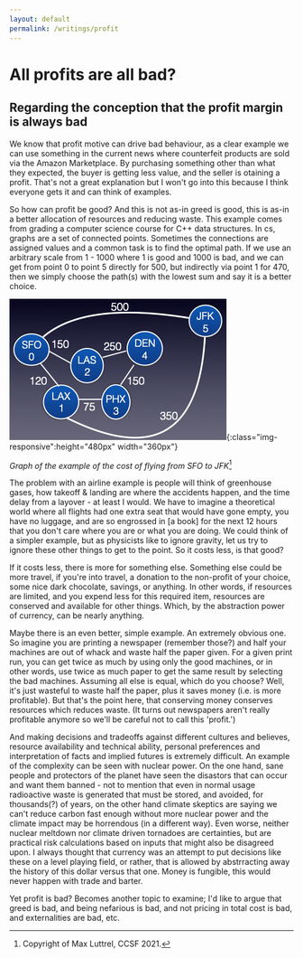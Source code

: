 ```yaml
---
layout: default
permalink: /writings/profit
---
```


# All profits are all bad?

## Regarding the conception that the profit margin is always bad

We know that profit motive can drive bad behaviour, as a clear example we can use something in the current news where counterfeit products are sold via the Amazon Marketplace. By purchasing something other than what they expected, the buyer is getting less value, and the seller is otaining a profit. That's not a great explanation but I won't go into this because I think everyone gets it and can think of examples.

So how can profit be good? And this is not as-in greed is good, this is as-in a better allocation of resources and reducing waste. This example comes from grading a computer science course for C++ data structures. In cs, graphs are a set of connected points. Sometimes the connections are assigned values and a common task is to find the optimal path. If we use an arbitrary scale from 1 - 1000 where 1 is good and 1000 is bad, and we can get from point 0 to point 5 directly for 500, but indirectly via point 1 for 470, then we simply choose the path(s) with the lowest sum and say it is a better choice.

![graph](/assets/img/writings/profit/graph.png "A weighted graph of hypothetical airline flights"){:class="img-responsive":height="480px" width="360px"}

_Graph of the example of the cost of flying from SFO to JFK_[^1]

The problem with an airline example is people will think of greenhouse gases, how takeoff & landing are where the accidents happen, and the time delay from a layover - at least I would. We have to imagine a theoretical world where all flights had one extra seat that would have gone empty, you have no luggage, and are so engrossed in [a book] for the next 12 hours that you don't care where you are or what you are doing. We could think of a simpler example, but as physicists like to ignore gravity, let us try to ignore these other things to get to the point. So it costs less, is that good?

If it costs less, there is more for something else. Something else could be more travel, if you're into travel, a donation to the non-profit of your choice, some nice dark chocolate, savings, or anything. In other words, if resources are limited, and you expend less for this required item, resources are conserved and available for other things. Which, by the abstraction power of currency, can be nearly anything.

Maybe there is an even better, simple example. An extremely obvious one. So imagine you are printing a newspaper (remember those?) and half your machines are out of whack and waste half the paper given. For a given print run, you can get twice as much by using only the good machines, or in other words, use twice as much paper to get the same result by selecting the bad machines. Assuming all else is equal, which do you choose? Well, it's just wasteful to waste half the paper, plus it saves money (i.e. is more profitable). But that's the point here, that conserving money conserves resources which reduces waste. (It turns out newspapers aren't really profitable anymore so we'll be careful not to call this 'profit.')

And making decisions and tradeoffs against different cultures and believes, resource availability and technical ability, personal preferences and interpretation of facts and implied futures is extremely difficult. An example of the complexity can be seen with nuclear power. On the one hand, sane people and protectors of the planet have seen the disastors that can occur and want them banned - not to mention that even in normal usage radioactive waste is generated that must be stored, and avoided, for thousands(?) of years, on the other hand climate skeptics are saying we can't reduce carbon fast enough without more nuclear power and the climate impact may be horrendous (in a different way). Even worse, neither nuclear meltdown nor climate driven tornadoes are certainties, but are practical risk calculations based on inputs that might also be disagreed upon. I always thought that currency was an attempt to put decisions like these on a level playing field, or rather, that is allowed by abstrracting away the history of this dollar versus that one. Money is fungible, this would never happen with trade and barter.

Yet profit is bad? Becomes another topic to examine; I'd like to argue that greed is bad, and being nefarious is bad, and not pricing in total cost is bad, and externalities are bad, etc.

[^1]: Copyright of Max Luttrel, CCSF 2021.
